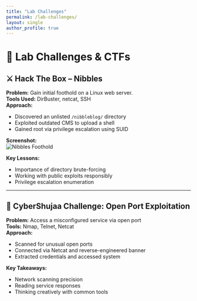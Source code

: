 ```yaml
---
title: "Lab Challenges"
permalink: /lab-challenges/
layout: single
author_profile: true
---
```


# 🧪 Lab Challenges & CTFs

## ⚔️ Hack The Box – Nibbles

**Problem:** Gain initial foothold on a Linux web server.  
**Tools Used:** DirBuster, netcat, SSH  
**Approach:**  
- Discovered an unlisted `/nibbleblog/` directory  
- Exploited outdated CMS to upload a shell  
- Gained root via privilege escalation using SUID

**Screenshot:**  
![Nibbles Foothold](../assets/images/nibbles-shell.png)

**Key Lessons:**  
- Importance of directory brute-forcing  
- Working with public exploits responsibly  
- Privilege escalation enumeration

---

## 🔐 CyberShujaa Challenge: Open Port Exploitation

**Problem:** Access a misconfigured service via open port  
**Tools:** Nmap, Telnet, Netcat  
**Approach:**  
- Scanned for unusual open ports  
- Connected via Netcat and reverse-engineered banner  
- Extracted credentials and accessed system

**Key Takeaways:**  
- Network scanning precision  
- Reading service responses  
- Thinking creatively with common tools
